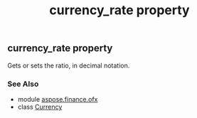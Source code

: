 ﻿---
title: currency_rate property
second_title: Aspose.Finance for Python via .NET API References
description: 
type: docs
weight: 40
url: /python-net/aspose.finance.ofx/currency/currency_rate/
is_root: false
---

## currency_rate property


Gets or sets the ratio, in decimal notation.

### See Also
* module [aspose.finance.ofx](../../)
* class [Currency](/finance/python-net/aspose.finance.ofx/currency)
